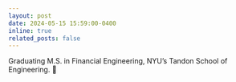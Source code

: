```yaml
---
layout: post
date: 2024-05-15 15:59:00-0400
inline: true
related_posts: false
---
```


Graduating M.S. in Financial Engineering, NYU’s Tandon School of Engineering. :money_with_wings:
